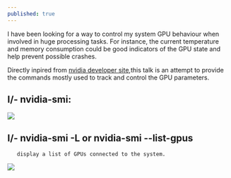 ```yaml
---
published: true
---
```



I have been looking for a way to control my system GPU behaviour when involved in huge processing tasks. For instance, the current temperature and memory consumption could be good indicators of the GPU state and help prevent possible crashes.

Directly inpired from [nvidia developer site](http://developer.nvidia.com/nvidia-management-library-nvml/),this talk is an attempt to provide the commands mostly used to track and control the GPU parameters.

## I/- nvidia-smi:

![]({{site.baseurl}}/images/nvidia-smi_.png)


## I/- nvidia-smi -L or nvidia-smi --list-gpus
       display a list of GPUs connected to the system.
       
![]({{site.baseurl}}/images/nvidia-smi_1.png)       
